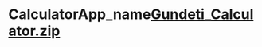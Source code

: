 # CalculatorApp_name[Gundeti_Calculator.zip](https://github.com/ReshwanthGundeti/CalculatorApp_name/files/10737948/Gundeti_Calculator.zip)
